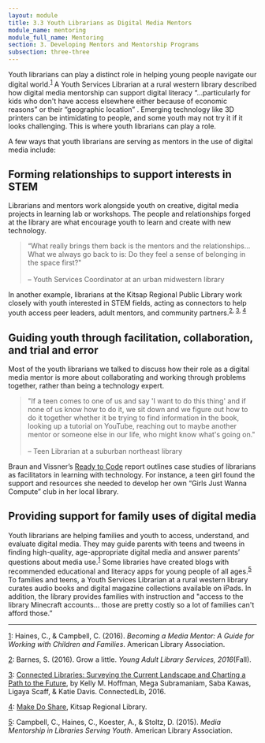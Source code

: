 ```yaml
---
layout: module
title: 3.3 Youth Librarians as Digital Media Mentors
module_name: mentoring
module_full_name: Mentoring
section: 3. Developing Mentors and Mentorship Programs
subsection: three-three
---
```


Youth librarians can play a distinct role in helping young people navigate our digital world.<sup><a name="1" href="#fn1">1</a></sup> A Youth Services Librarian at a rural western library described how digital media mentorship can support digital literacy “...particularly for kids who don't have access elsewhere either because of economic reasons” or their “geographic location” <!-- INTS-040 -->. Emerging technology like 3D printers can be intimidating to people, and some youth may not try it if it looks challenging. This is where youth librarians can play a role. 

A few ways that youth librarians are serving as mentors in the use of digital media include: 

## Forming relationships to support interests in STEM 

Librarians and mentors work alongside youth on creative, digital media projects in learning lab or workshops. The people and relationships forged at the library are what encourage youth to learn and create with new technology.

> “What really brings them back is the mentors and the relationships... What we always go back to is: Do they feel a sense of belonging in the space first?"<br/><br/>– Youth Services Coordinator at an urban midwestern library 

In another example, librarians at the Kitsap Regional Public Library work closely with youth interested in STEM fields, acting as connectors to help youth access peer leaders, adult mentors, and community partners.<sup><a name="2" href="#fn2">2</a>, <a name="3" href="#fn3">3</a>, <a name="4" href="#fn4">4</a></sup>

## Guiding youth through facilitation, collaboration, and trial and error 

Most of the youth librarians we talked to discuss how their role as a digital media mentor is more about collaborating and working through problems together, rather than being a technology expert. 

<!-- INTS 009 -->
>"If a teen comes to one of us and say 'I want to do this thing' and if none of us know how to do it, we sit down and we figure out how to do it together whether it be trying to find information in the book, looking up a tutorial on YouTube, reaching out to maybe another mentor or someone else in our life, who might know what's going on."<br/><br/>– Teen Librarian at a suburban northeast library

Braun and Vissner’s [Ready to Code](http://www.ala.org/advocacy/sites/ala.org.advocacy/files/content/pp/Ready_To_Code_Report_FINAL.pdf) report outlines case studies of librarians as facilitators in learning with technology. For instance, a teen girl found the support and resources she needed to develop her own “Girls Just Wanna Compute” club in her local library. 

## Providing support for family uses of digital media 

Youth librarians are helping families and youth to access, understand, and evaluate digital media. They may guide parents with teens and tweens in finding high-quality, age-appropriate digital media and answer parents’ questions about media use.<sup><a name="1" href="#fn1">1</a></sup> Some libraries have created blogs with recommended educational and literacy apps for young people of all ages.<sup><a name="5" href="#fn5">5</a></sup> To families and teens, <!-- INTS 40 --> a Youth Services Librarian at a rural western library curates audio books and digital magazine collections available on iPads. In addition, the library provides families with instruction and "access to the library Minecraft accounts... those are pretty costly so a lot of families can't afford those.” 

<hr/>

<a name="fn1" href="#1">1</a>: Haines, C., & Campbell, C. (2016). _Becoming a Media Mentor: A Guide for Working with Children and Families_. American Library Association. 

<a name="fn2" href="#2">2</a>: Barnes, S. (2016). Grow a little. _Young Adult Library Services, 2016_(Fall). 

<a name="fn3" href="#3">3</a>: [Connected Libraries: Surveying the Current Landscape and Charting a Path to the Future](https://connectedlib.ischool.uw.edu/connected-learning-in-libraries), by Kelly M. Hoffman, Mega Subramaniam, Saba Kawas, Ligaya Scaff, & Katie Davis. ConnectedLib, 2016.

<a name="fn4" href="#4">4</a>: [Make Do Share](http://www.krl.org/makedoshare), Kitsap Regional Library. 

<a name="fn5" href="#5">5</a>: Campbell, C., Haines, C., Koester, A., & Stoltz, D. (2015). _Media Mentorship in Libraries Serving Youth_. American Library Association. 